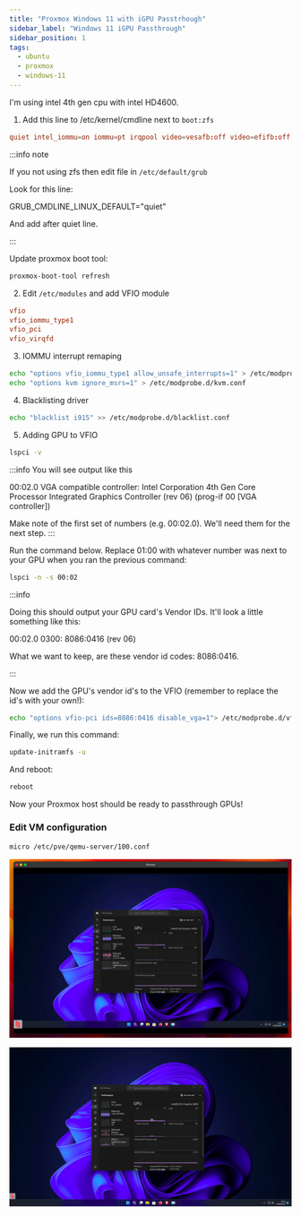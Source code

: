 ```yaml
---
title: "Proxmox Windows 11 with iGPU Passtrhough"
sidebar_label: "Windows 11 iGPU Passthrough"
sidebar_position: 1
tags:
  - ubuntu
  - proxmox
  - windows-11
---
```


<!-- Before start you need to enable iommu please follow [this guide](https://pve.proxmox.com/wiki/PCI_Passthrough). -->

I'm using intel 4th gen cpu with intel HD4600.

1. Add this line to /etc/kernel/cmdline next to `boot:zfs`

```conf
quiet intel_iommu=on iommu=pt irqpool video=vesafb:off video=efifb:off initcall_blacklist=sysfb_init
```

:::info note

If you not using zfs then edit file in `/etc/default/grub`

Look for this line:

GRUB_CMDLINE_LINUX_DEFAULT="quiet"

And add after quiet line.

:::

Update proxmox boot tool:

```bash
proxmox-boot-tool refresh
```

2. Edit `/etc/modules` and add VFIO module

```conf
vfio
vfio_iommu_type1
vfio_pci
vfio_virqfd
```

3. IOMMU interrupt remaping

```bash
echo "options vfio_iommu_type1 allow_unsafe_interrupts=1" > /etc/modprobe.d/iommu_unsafe_interrupts.conf
echo "options kvm ignore_msrs=1" > /etc/modprobe.d/kvm.conf
```

4. Blacklisting driver

```bash
echo "blacklist i915" >> /etc/modprobe.d/blacklist.conf
```

5. Adding GPU to VFIO

```bash
lspci -v
```

:::info
You will see output like this

00:02.0 VGA compatible controller: Intel Corporation 4th Gen Core Processor Integrated Graphics Controller (rev 06) (prog-if 00 [VGA controller])

Make note of the first set of numbers (e.g. 00:02.0). We'll need them for the next step.
:::

Run the command below. Replace 01:00 with whatever number was next to your GPU when you ran the previous command:

```bash
lspci -n -s 00:02
```

:::info

Doing this should output your GPU card's Vendor IDs. It'll look a little something like this:

00:02.0 0300: 8086:0416 (rev 06)

What we want to keep, are these vendor id codes: 8086:0416.

:::

Now we add the GPU's vendor id's to the VFIO (remember to replace the id's with your own!):

```bash
echo "options vfio-pci ids=8086:0416 disable_vga=1"> /etc/modprobe.d/vfio.conf
```

Finally, we run this command:

```bash
update-initramfs -u
```

And reboot:

```bash
reboot
```

Now your Proxmox host should be ready to passthrough GPUs!

### Edit VM configuration

```bash
micro /etc/pve/qemu-server/100.conf
```

![](/img/windows11-igpu/figure1.png)

![](/img/windows11-igpu/figure2.png)